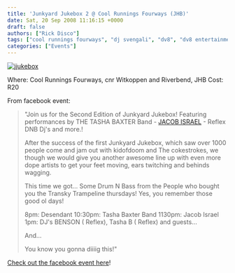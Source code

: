 ```yaml
---
title: 'Junkyard Jukebox 2 @ Cool Runnings Fourways (JHB)'
date: Sat, 20 Sep 2008 11:16:15 +0000
draft: false
authors: ["Rick Disco"]
tags: ["cool runnings fourways", "dj svengali", "dv8", "dv8 entertainment", "jacob israel", "junkyard jukebox", "reflex", "tasha baxter", "tasha baxter band", "the descendant"]
categories: ["Events"]
---
```


[![](/wp-content/uploads/2008/09/jjukebox.jpg "jjukebox")](/wp-content/uploads/2008/09/jjukebox.jpg)

Where: Cool Runnings Fourways, cnr Witkoppen and Riverbend, JHB Cost: R20

From facebook event:

> "Join us for the Second Edition of Junkyard Jukebox! Featuring performances by THE TASHA BAXTER Band - [JACOB ISRAEL](/artists/jacob-israel "Jacob Israel - Artist Profile") - Reflex DNB Dj's and more.!
>
> After the success of the first Junkyard Jukebox, which saw over 1000 people come and jam out with kidofdoom and The cokestrokes, we though we would give you another awesome line up with even more dope artists to get your feet moving, ears twitching and behinds wagging.
>
> This time we got... Some Drum N Bass from the People who bought you the Transky Trampeline thursdays! Yes, you remember those good ol days!
>
> 8pm: Desendant 10:30pm: Tasha Baxter Band 1130pm: Jacob Israel 1pm: DJ's BENSON ( Reflex), Tasha B ( Reflex) and guests...
>
> And...
>
> You know you gonna diiiig this!"

[Check out the facebook event here](http://www.new.facebook.com/event.php?eid=24479776107 "Facebook Event")!